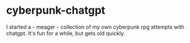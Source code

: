 # cyberpunk-chatgpt
I started a - meager - collection of my own cyberpunk rpg attempts with chatgpt. It's fun for a while, but gets old quickly.
